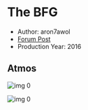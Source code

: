 # The BFG

* Author: aron7awol
* [Forum Post](https://www.avsforum.com/threads/bass-eq-for-filtered-movies.2995212/post-56835084)
* Production Year: 2016

## Atmos

![img 0](https://i.imgur.com/PuDuYBb.jpg)

![img 0](https://i.imgur.com/svtYySx.jpg)

